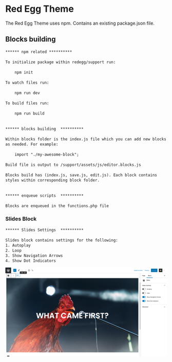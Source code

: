 # Red Egg Theme

The Red Egg Theme uses npm. Contains an existing package.json file.


## Blocks building


    ****** npm related **********

    To initialize package within redegg/support run:

        npm init

    To watch files run:

        npm run dev

    To build files run:

        npm run build
    

    ****** blocks building  **********

    Within blocks folder is the index.js file which you can add new blocks as needed. For example:

        import "./my-awesome-block";

    Build file is output to /support/assets/js/editor.blocks.js
    
    Blocks build has (index.js, save.js, edit.js). Each block contains styles within corresponding block folder. 
    
    
    ****** enqueue scripts  **********
  
    Blocks are enqueued in the functions.php file
    
   
### Slides Block

    ****** Slides Settings  **********
    
    Slides block contains settings for the following:
    1. Autoplay
    2. Loop
    3. Show Navigation Arrows
    4. Show Dot Indicators
    
    
![alt text](https://github.com/langj123/redegg/blob/main/wp-content/themes/redegg/support/blocks/slides/preview.png)



